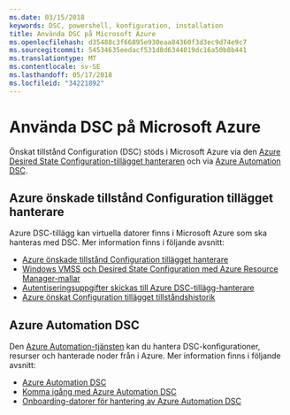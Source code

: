 ```yaml
---
ms.date: 03/15/2018
keywords: DSC, powershell, konfiguration, installation
title: Använda DSC på Microsoft Azure
ms.openlocfilehash: d35488c3f66895e930eaa84360f3d3ec9d74e9c7
ms.sourcegitcommit: 54534635eedacf531d8d6344019dc16a50b8b441
ms.translationtype: MT
ms.contentlocale: sv-SE
ms.lasthandoff: 05/17/2018
ms.locfileid: "34221892"
---
```

# <a name="using-dsc-on-microsoft-azure"></a>Använda DSC på Microsoft Azure

Önskat tillstånd Configuration (DSC) stöds i Microsoft Azure via den [Azure Desired State Configuration-tillägget hanteraren](/azure/virtual-machines/virtual-machines-windows-extensions-dsc-overview) och via [Azure Automation DSC](/azure/automation/automation-dsc-overview).

## <a name="azure-desired-state-configuration-extension-handler"></a>Azure önskade tillstånd Configuration tillägget hanterare

Azure DSC-tillägg kan virtuella datorer finns i Microsoft Azure som ska hanteras med DSC.
Mer information finns i följande avsnitt:

- [Azure önskade tillstånd Configuration tillägget hanterare](/azure/virtual-machines/virtual-machines-windows-extensions-dsc-overview)
- [Windows VMSS och Desired State Configuration med Azure Resource Manager-mallar](/azure/virtual-machines/virtual-machines-windows-extensions-dsc-template)
- [Autentiseringsuppgifter skickas till Azure DSC-tillägg-hanterare](/azure/virtual-machines/virtual-machines-windows-extensions-dsc-credentials)
- [Azure önskat Configuration tillägget tillståndshistorik](azureDscexthistory.md)

## <a name="azure-automation-dsc"></a>Azure Automation DSC

Den [Azure Automation-tjänsten](https://azure.microsoft.com/services/automation/) kan du hantera DSC-konfigurationer, resurser och hanterade noder från i Azure. Mer information finns i följande avsnitt:

- [Azure Automation DSC](/azure/automation/automation-dsc-overview)
- [Komma igång med Azure Automation DSC](/azure/automation/automation-dsc-getting-started)
- [Onboarding-datorer för hantering av Azure Automation DSC](/azure/automation/automation-dsc-onboarding)